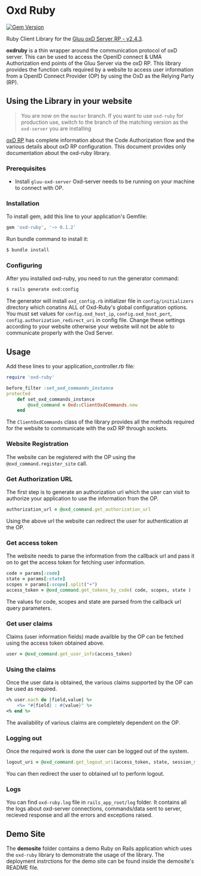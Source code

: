 # Oxd Ruby
[![Gem Version](https://badge.fury.io/rb/oxd-ruby.png)](https://badge.fury.io/rb/oxd-ruby)

Ruby Client Library for the [Gluu oxD Server RP - v2.4.3](https://www.gluu.org/docs-oxd/).

**oxdruby** is a thin wrapper around the communication protocol of oxD server. This can be used to access the OpenID connect & UMA Authorization end points of the Gluu Server via the oxD RP. This library provides the function calls required by a website to access user information from a OpenID Connect Provider (OP) by using the OxD as the Relying Party (RP).

## Using the Library in your website

> You are now on the `master` branch. If you want to use `oxd-ruby` for production use, switch to the branch of the matching version as the `oxd-server` you are installing

[oxD RP](http://ox.gluu.org/doku.php?id=oxd:rp) has complete information about the Code Authorization flow and the various details about oxD RP configuration. This document provides only documentation about the oxd-ruby library.

### Prerequisites

* Install `gluu-oxd-server`
Oxd-server needs to be running on your machine to connect with OP.

### Installation

To install gem, add this line to your application's Gemfile:

```ruby
gem 'oxd-ruby', '~> 0.1.2'
```

Run bundle command to install it:
```bash
$ bundle install
```

### Configuring
After you installed oxd-ruby, you need to run the generator command:
```bash
$ rails generate oxd:config
```

The generator will install `oxd_config.rb` initializer file in `config/initializers` directory which conatins ALL of Oxd-Ruby's global configuration options.
You must set values for `config.oxd_host_ip`, `config.oxd_host_port`, `config.authorization_redirect_uri` in config file.
Change these settings according to your website otherwise your website will not be able to communicate properly with the Oxd Server.

## Usage

Add these lines to your application_controller.rb file:

```ruby
require 'oxd-ruby'

before_filter :set_oxd_commands_instance
protected
	def set_oxd_commands_instance
		@oxd_command = Oxd::ClientOxdCommands.new
	end
```

The `ClientOxdCommands` class of the library provides all the methods required for the website to communicate with the oxD RP through sockets.

### Website Registration

The website can be registered with the OP using the `@oxd_command.register_site` call.

### Get Authorization URL

The first step is to generate an authorization url which the user can visit to authorize your application to use the information from the OP.

```ruby
authorization_url = @oxd_command.get_authorization_url
```
Using the above url the website can redirect the user for authentication at the OP.

### Get access token

The website needs to parse the information from the callback url and pass it on to get the access token for fetching user information.

```ruby
code = params[:code]
state = params[:state]
scopes = params[:scope].split("+")
access_token = @oxd_command.get_tokens_by_code( code, scopes, state )
```
The values for code, scopes and state are parsed from the callback url query parameters.

### Get user claims

Claims (user information fields) made availble by the OP can be fetched using the access token obtained above.

```ruby
user = @oxd_command.get_user_info(access_token)
```

### Using the claims

Once the user data is obtained, the various claims supported by the OP can be used as required.

```ruby
<% user.each do |field,value| %>
	<%= "#{field} : #{value}" %>
<% end %>
```
The availability of various claims are completely dependent on the OP.

### Logging out

Once the required work is done the user can be logged out of the system.

```ruby
logout_uri = @oxd_command.get_logout_uri(access_token, state, session_state)
```
You can then redirect the user to obtained url to perform logout.

### Logs
You can find `oxd-ruby.log` file in `rails_app_root/log` folder. It contains all the logs about oxd-server connections, commands/data sent to server, recieved response and all the errors and exceptions raised.

## Demo Site

The **demosite** folder contains a demo Ruby on Rails application which uses the `oxd-ruby` library to demonstrate the usage of the library. The deployment instrctions for the demo site can be found inside the demosite's README file.
